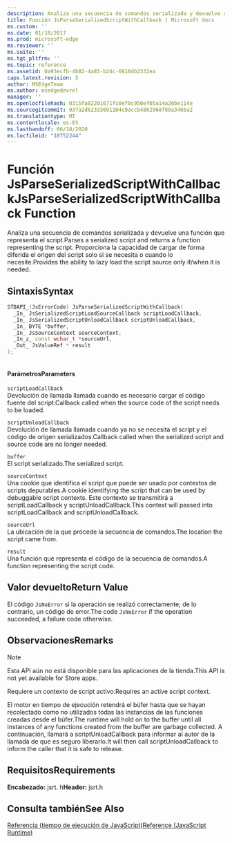 ```yaml
---
description: Analiza una secuencia de comandos serializada y devuelve una función que representa el script. Proporciona la capacidad de cargar de forma diferida el origen del script solo si se necesita o cuando lo necesite.
title: Función JsParseSerializedScriptWithCallback | Microsoft docs
ms.custom: ''
ms.date: 01/18/2017
ms.prod: microsoft-edge
ms.reviewer: ''
ms.suite: ''
ms.tgt_pltfrm: ''
ms.topic: reference
ms.assetid: 0a93ecfb-4b82-4a85-b24c-6816db2332ea
caps.latest.revision: 5
author: MSEdgeTeam
ms.author: msedgedevrel
manager: ''
ms.openlocfilehash: 0315fa82201671fc0ef0c950ef05a14a26be114e
ms.sourcegitcommit: 037a2d62333691104c9accb4862968f80a3465a2
ms.translationtype: MT
ms.contentlocale: es-ES
ms.lasthandoff: 06/18/2020
ms.locfileid: "10752244"
---
```

# <span data-ttu-id="665c9-104">Función JsParseSerializedScriptWithCallback</span><span class="sxs-lookup"><span data-stu-id="665c9-104">JsParseSerializedScriptWithCallback Function</span></span>
<span data-ttu-id="665c9-105">Analiza una secuencia de comandos serializada y devuelve una función que representa el script.</span><span class="sxs-lookup"><span data-stu-id="665c9-105">Parses a serialized script and returns a function representing the script.</span></span> <span data-ttu-id="665c9-106">Proporciona la capacidad de cargar de forma diferida el origen del script solo si se necesita o cuando lo necesite.</span><span class="sxs-lookup"><span data-stu-id="665c9-106">Provides the ability to lazy load the script source only if/when it is needed.</span></span>  
  
## <span data-ttu-id="665c9-107">Sintaxis</span><span class="sxs-lookup"><span data-stu-id="665c9-107">Syntax</span></span>  
  
```cpp  
STDAPI_(JsErrorCode) JsParseSerializedScriptWithCallback(  
  _In_ JsSerializedScriptLoadSourceCallback scriptLoadCallback,  
  _In_ JsSerializedScriptUnloadCallback scriptUnloadCallback,  
  _In_ BYTE *buffer,  
  _In_ JsSourceContext sourceContext,  
  _In_z_ const wchar_t *sourceUrl,  
  _Out_ JsValueRef * result  
);  
  
```  
  
#### <span data-ttu-id="665c9-108">Parámetros</span><span class="sxs-lookup"><span data-stu-id="665c9-108">Parameters</span></span>  
 `scriptLoadCallback`  
 <span data-ttu-id="665c9-109">Devolución de llamada llamada cuando es necesario cargar el código fuente del script.</span><span class="sxs-lookup"><span data-stu-id="665c9-109">Callback called when the source code of the script needs to be loaded.</span></span>  
  
 `scriptUnloadCallback`  
 <span data-ttu-id="665c9-110">Devolución de llamada llamada cuando ya no se necesita el script y el código de origen serializados.</span><span class="sxs-lookup"><span data-stu-id="665c9-110">Callback called when the serialized script and source code are no longer needed.</span></span>  
  
 `buffer`  
 <span data-ttu-id="665c9-111">El script serializado.</span><span class="sxs-lookup"><span data-stu-id="665c9-111">The serialized script.</span></span>  
  
 `sourceContext`  
 <span data-ttu-id="665c9-112">Una cookie que identifica el script que puede ser usado por contextos de scripts depurables.</span><span class="sxs-lookup"><span data-stu-id="665c9-112">A cookie identifying the script that can be used by debuggable script contexts.</span></span>     <span data-ttu-id="665c9-113">Este contexto se transmitirá a scriptLoadCallback y scriptUnloadCallback.</span><span class="sxs-lookup"><span data-stu-id="665c9-113">This context will passed into scriptLoadCallback and scriptUnloadCallback.</span></span>  
  
 `sourceUrl`  
 <span data-ttu-id="665c9-114">La ubicación de la que procede la secuencia de comandos.</span><span class="sxs-lookup"><span data-stu-id="665c9-114">The location the script came from.</span></span>  
  
 `result`  
 <span data-ttu-id="665c9-115">Una función que representa el código de la secuencia de comandos.</span><span class="sxs-lookup"><span data-stu-id="665c9-115">A function representing the script code.</span></span>  
  
## <span data-ttu-id="665c9-116">Valor devuelto</span><span class="sxs-lookup"><span data-stu-id="665c9-116">Return Value</span></span>  
 <span data-ttu-id="665c9-117">El código `JsNoError` si la operación se realizó correctamente; de lo contrario, un código de error.</span><span class="sxs-lookup"><span data-stu-id="665c9-117">The code `JsNoError` if the operation succeeded, a failure code otherwise.</span></span>  
  
## <span data-ttu-id="665c9-118">Observaciones</span><span class="sxs-lookup"><span data-stu-id="665c9-118">Remarks</span></span>  
  
> [!NOTE]
>  <span data-ttu-id="665c9-119">Esta API aún no está disponible para las aplicaciones de la tienda.</span><span class="sxs-lookup"><span data-stu-id="665c9-119">This API is not yet available for Store apps.</span></span>  
  
 <span data-ttu-id="665c9-120">Requiere un contexto de script activo.</span><span class="sxs-lookup"><span data-stu-id="665c9-120">Requires an active script context.</span></span>  
  
 <span data-ttu-id="665c9-121">El motor en tiempo de ejecución retendrá el búfer hasta que se hayan recolectado como no utilizados todas las instancias de las funciones creadas desde el búfer.</span><span class="sxs-lookup"><span data-stu-id="665c9-121">The runtime will hold on to the buffer until all instances of any functions created from     the buffer are garbage collected.</span></span>  <span data-ttu-id="665c9-122">A continuación, llamará a scriptUnloadCallback para informar al autor de la llamada de que es seguro liberarlo.</span><span class="sxs-lookup"><span data-stu-id="665c9-122">It will then call scriptUnloadCallback to inform the     caller that it is safe to release.</span></span>  
  
## <span data-ttu-id="665c9-123">Requisitos</span><span class="sxs-lookup"><span data-stu-id="665c9-123">Requirements</span></span>  
 <span data-ttu-id="665c9-124">**Encabezado:** jsrt. h</span><span class="sxs-lookup"><span data-stu-id="665c9-124">**Header:** jsrt.h</span></span>  
  
## <span data-ttu-id="665c9-125">Consulta también</span><span class="sxs-lookup"><span data-stu-id="665c9-125">See Also</span></span>  
 [<span data-ttu-id="665c9-126">Referencia (tiempo de ejecución de JavaScript)</span><span class="sxs-lookup"><span data-stu-id="665c9-126">Reference (JavaScript Runtime)</span></span>](../chakra-hosting/reference-javascript-runtime.md)